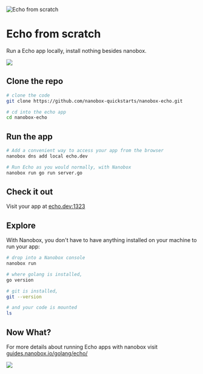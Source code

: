 ![Echo from scratch](https://guides.nanobox.io/assets/quickstart-icons/echo.png)

# Echo from scratch

Run a Echo app locally, install nothing besides nanobox.

<a href="https://nanobox.io/download"><img src="https://guides.nanobox.io/assets/quickstart-icons/download.png" /></a>

## Clone the repo

```bash
# clone the code
git clone https://github.com/nanobox-quickstarts/nanobox-echo.git

# cd into the echo app
cd nanobox-echo
```

## Run the app

```bash
# Add a convenient way to access your app from the browser
nanobox dns add local echo.dev

# Run Echo as you would normally, with Nanobox
nanobox run go run server.go
```

## Check it out

Visit your app at <a href="http://echo.dev:1323" target="\_blank">echo.dev:1323</a>

## Explore
With Nanobox, you don't have to have anything installed on your machine to run your app:

```bash
# drop into a Nanobox console
nanobox run

# where golang is installed,
go version

# git is installed,
git --version

# and your code is mounted
ls
```

## Now What?
For more details about running Echo apps with nanobox visit [guides.nanobox.io/golang/echo/](https://guides.nanobox.io/golang/echo/)

<a href="https://nanobox.io"><img src="https://guides.nanobox.io/assets/quickstart-icons/footer.png" /></a>
